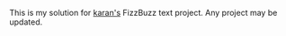 This is my solution for [karan's](http://github.com/karan/Projects) FizzBuzz text project.
Any project may be updated.
